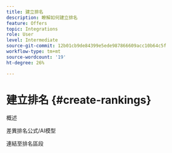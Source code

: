 ```yaml
---
title: 建立排名
description: 瞭解如何建立排名
feature: Offers
topic: Integrations
role: User
level: Intermediate
source-git-commit: 12b01cb9de84399e5ede987866609acc10b64c5f
workflow-type: tm+mt
source-wordcount: '19'
ht-degree: 26%

---
```


# 建立排名 {#create-rankings}

概述

差異排名公式/AI模型

連結至排名區段
